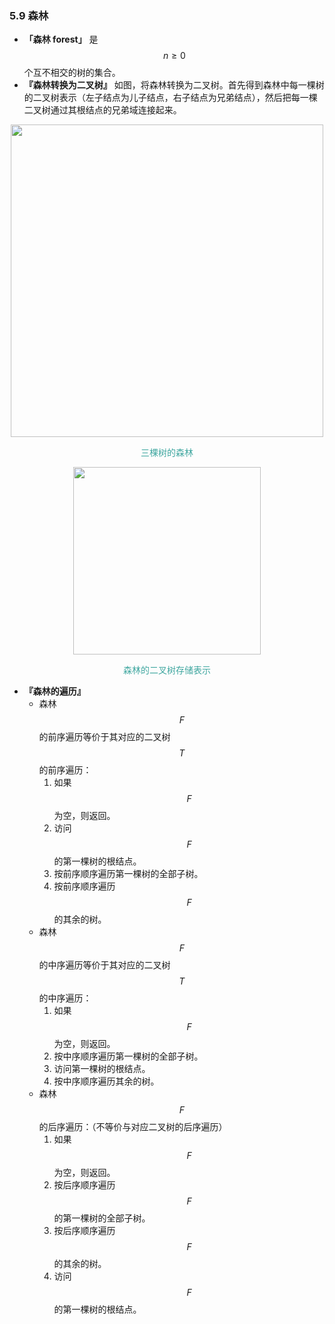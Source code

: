 ### 5.9 森林

- **「森林 forest」** 是 $$n \geq 0$$ 个互不相交的树的集合。
- **『森林转换为二叉树』** 如图，将森林转换为二叉树。首先得到森林中每一棵树的二叉树表示（左子结点为儿子结点，右子结点为兄弟结点），然后把每一棵二叉树通过其根结点的兄弟域连接起来。

<div align="center">
    <img src="res/5-29.svg" width="500px">
    <p style="color:#3ea69f">
    三棵树的森林
    </p>
    <img src="res/5-30.svg" width="300px">
    <p style="color:#3ea69f">
    森林的二叉树存储表示
    </p>
</div>

- **『森林的遍历』**
  - 森林 $$F$$ 的前序遍历等价于其对应的二叉树 $$T$$ 的前序遍历：
    1. 如果 $$F$$ 为空，则返回。
    2. 访问 $$F$$ 的第一棵树的根结点。
    3. 按前序顺序遍历第一棵树的全部子树。
    4. 按前序顺序遍历 $$F$$ 的其余的树。
  - 森林 $$F$$ 的中序遍历等价于其对应的二叉树 $$T$$ 的中序遍历：
    1. 如果 $$F$$ 为空，则返回。
    2. 按中序顺序遍历第一棵树的全部子树。
    3. 访问第一棵树的根结点。
    4. 按中序顺序遍历其余的树。
  - 森林 $$F$$ 的后序遍历：（不等价与对应二叉树的后序遍历）
    1. 如果 $$F$$ 为空，则返回。
    2. 按后序顺序遍历 $$F$$ 的第一棵树的全部子树。
    3. 按后序顺序遍历 $$F$$ 的其余的树。
    4. 访问 $$F$$ 的第一棵树的根结点。

